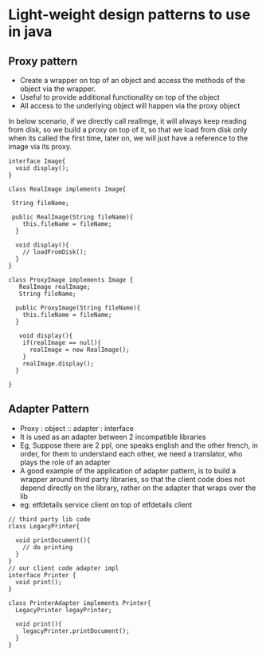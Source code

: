 # Light-weight design patterns to use in java

## Proxy pattern
- Create a wrapper on top of an object and access the methods of the object via the wrapper.
- Useful to provide additional functionality on top of the object
- All access to the underlying object will happen via the proxy object

In below scenario, if we directly call realImge, it will always keep reading from disk, so we build a proxy on top of it, so that we load from disk only when its called the first time, later on, we will just have a reference to the image via its proxy.

```
interface Image{
  void display();
}

class RealImage implements Image{

 String fileName;

 public RealImage(String fileName){
    this.fileName = fileName;
  }

  void display(){
    // loadFromDisk();
  }
}

class ProxyImage implements Image {
   RealImage realImage;
   String fileName;

  public ProxyImage(String fileName){
    this.fileName = fileName;
  }

   void display(){
    if(realImage == null){
      realImage = new RealImage();
    }
    realImage.display();
  }
 
}
```
## Adapter Pattern
- Proxy : object :: adapter : interface
- It is used as an adapter between 2 incompatible libraries
- Eg, Suppose there are 2 ppl, one speaks english and the other french, in order, for them to understand each other, we need a translator, who plays the role of an adapter
- A good example of the application of adapter pattern, is to build a wrapper around third party libraries, so that the client code does not depend directly on the library, rather on the adapter that wraps over the lib
- eg: etfdetails service client on top of etfdetails client

```
// third party lib code
class LegacyPrinter{

  void printDocument(){
    // do printing
  }
}
// our client code adapter impl
interface Printer {
  void print();
}

class PrinterAdapter implements Printer{
  LegacyPrinter legayPrinter;

  void print(){
    legacyPrinter.printDocument();
  }
}

```
  

  
